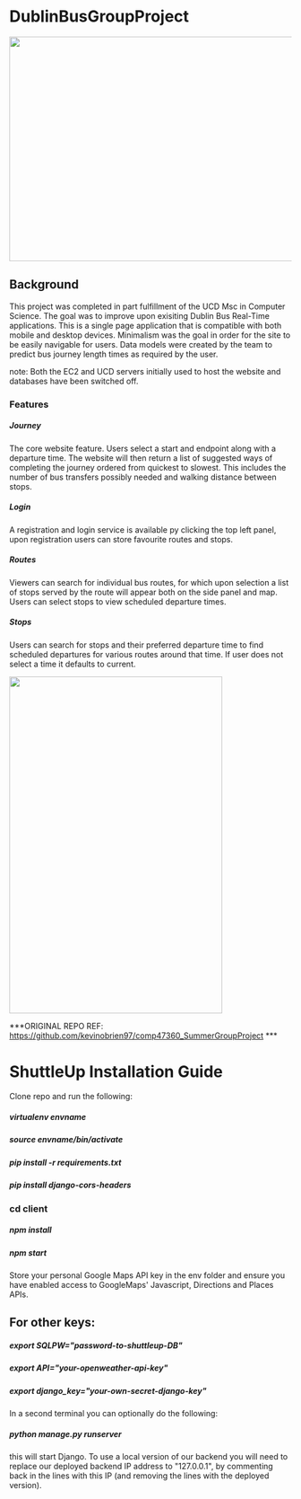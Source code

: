 # DublinBusGroupProject

<img src = "https://media.giphy.com/media/v1.Y2lkPTc5MGI3NjExNTQyNmI1YmRhNmVkZjBhOTkzYjZmYzUyY2MyNThiNWU2ZWNkMjFlMiZjdD1n/e5bNjlMCcfv0cSzlS5/giphy.gif"
 width="700" height="400" />
 
 ## Background

This project was completed in part fulfillment of the UCD Msc in Computer Science. The goal was to improve upon  exisiting Dublin Bus Real-Time applications. This is a single page application that is compatible with both mobile and desktop devices. Minimalism was the goal in order for the site to be easily navigable for users. Data models were created by the team to predict bus journey length times as required by the user. 

note: Both the EC2 and UCD servers initially used to host the website and databases have been switched off. 

### Features

##### Journey 

The core website feature. Users select a start and endpoint along with a departure time. The website will then return a list of suggested ways of completing the journey ordered from quickest to slowest. This includes the number of bus transfers possibly needed and walking distance between stops. 

##### Login

A registration and login service is available py clicking the top left panel, upon registration users can store favourite routes and stops. 

##### Routes

Viewers can search for individual bus routes, for which upon selection a list of stops served by the route will appear both on the side panel and map. Users can select stops to view scheduled departure times.

##### Stops

Users can search for stops and their preferred departure time to find scheduled departures for various routes around that time. If user does not select a time it defaults to current. 

<img src="https://media.giphy.com/media/v1.Y2lkPTc5MGI3NjExYzhhZjhjZTRjYjdlNDc2OTZjNzhkMTI3ZTBhYTdmZjczN2M5YWFlMiZjdD1n/Vme1OPBENsJkQmQzGy/giphy.gif" height="600" width="380" />
 
 
 ***ORIGINAL REPO REF: https://github.com/kevinobrien97/comp47360_SummerGroupProject ***
 
 
# ShuttleUp Installation Guide 

Clone repo and run the following:

##### virtualenv envname
##### source envname/bin/activate 

##### pip install -r requirements.txt
##### pip install django-cors-headers

### cd client

##### npm install

##### npm start 

Store your personal Google Maps API key in the env folder and ensure you have enabled access to GoogleMaps' Javascript, Directions and Places APIs. 

## For other keys: 

##### export SQLPW="password-to-shuttleup-DB" 
##### export API="your-openweather-api-key"
##### export django_key="your-own-secret-django-key"

In a second terminal you can optionally do the following: 

##### python manage.py runserver 

this will start Django. To use a local version of our backend you will need to replace our deployed backend IP address to "127.0.0.1", by commenting back in the lines with this IP (and removing the lines with the deployed version). 

